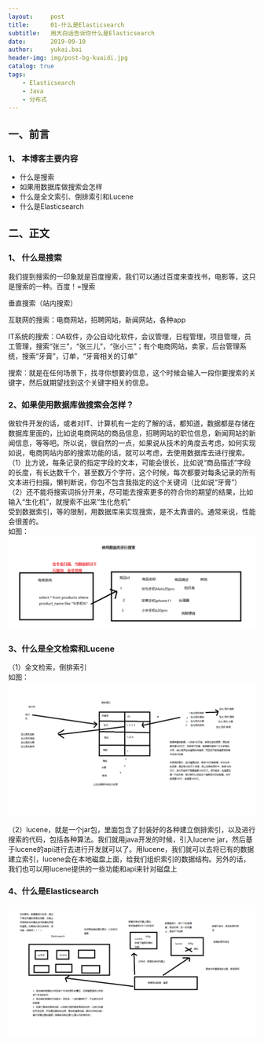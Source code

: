 ```yaml
---
layout:     post
title:      01-什么是Elasticsearch
subtitle:   用大白话告诉你什么是Elasticsearch
date:       2019-09-10
author:     yukai.bai
header-img: img/post-bg-kuaidi.jpg
catalog: true
tags:
    - Elasticsearch
    - Java
    - 分布式
---
```


## 一、前言

### 1、 本博客主要内容
* 什么是搜索
* 如果用数据库做搜索会怎样
* 什么是全文索引、倒排索引和Lucene
* 什么是Elasticsearch

## 二、正文

### 1、 什么是搜索
我们提到搜索的一印象就是百度搜索，我们可以通过百度来查找书，电影等，这只是搜索的一种。百度！=搜索  

垂直搜索（站内搜索）  

互联网的搜索：电商网站，招聘网站，新闻网站，各种app  

IT系统的搜索：OA软件，办公自动化软件，会议管理，日程管理，项目管理，员工管理，搜索“张三”，“张三儿”，“张小三”；有个电商网站，卖家，后台管理系统，搜索“牙膏”，订单，“牙膏相关的订单”  

搜索：就是在任何场景下，找寻你想要的信息，这个时候会输入一段你要搜索的关键字，然后就期望找到这个关键字相关的信息。  

### 2、如果使用数据库做搜索会怎样？

做软件开发的话，或者对IT、计算机有一定的了解的话，都知道，数据都是存储在数据库里面的，比如说电商网站的商品信息，招聘网站的职位信息，新闻网站的新闻信息，等等吧。所以说，很自然的一点，如果说从技术的角度去考虑，如何实现如说，电商网站内部的搜索功能的话，就可以考虑，去使用数据库去进行搜索。  
（1）比方说，每条记录的指定字段的文本，可能会很长，比如说“商品描述”字段的长度，有长达数千个，甚至数万个字符，这个时候，每次都要对每条记录的所有文本进行扫描，懒判断说，你包不包含我指定的这个关键词（比如说“牙膏”）  
（2）还不能将搜索词拆分开来，尽可能去搜索更多的符合你的期望的结果，比如输入“生化机”，就搜索不出来“生化危机”  
受到数据索引，等的限制，用数据库来实现搜索，是不太靠谱的。通常来说，性能会很差的。   
如图：![101](https://github.com/nanaonikaikai/nanaonikaikai.github.io/blob/master/img/101.jpg?raw=true)  

### 3、什么是全文检索和Lucene

（1）全文检索，倒排索引  
如图：![102](https://github.com/nanaonikaikai/nanaonikaikai.github.io/blob/master/img/102.jpg?raw=true)

（2）lucene，就是一个jar包，里面包含了封装好的各种建立倒排索引，以及进行搜索的代码，包括各种算法。我们就用java开发的时候，引入lucene jar，然后基于lucene的api进行去进行开发就可以了。用lucene，我们就可以去将已有的数据建立索引，lucene会在本地磁盘上面，给我们组织索引的数据结构。另外的话，我们也可以用lucene提供的一些功能和api来针对磁盘上   

### 4、什么是Elasticsearch

![103](https://github.com/nanaonikaikai/nanaonikaikai.github.io/blob/master/img/103.jpg?raw=true)
